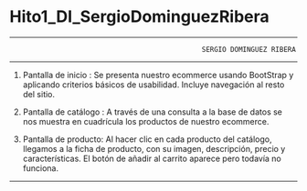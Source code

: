 # Hito1_DI_SergioDominguezRibera
******************************************************************************************************************************************
                                                   SERGIO DOMINGUEZ RIBERA
*****************************************************************************************************************************************
1) Pantalla de inicio : Se presenta nuestro ecommerce usando BootStrap y aplicando criterios básicos de usabilidad. Incluye navegación al resto del sitio.

2) Pantalla de catálogo : A través de una consulta a la base de datos se nos muestra en cuadrícula los productos de nuestro ecommerce.

3) Pantalla de producto: Al hacer clic en cada producto del catálogo, llegamos a la ficha de producto, con su imagen, descripción, precio y características. El botón de añadir al carrito aparece pero todavía no funciona.

*****************************************************************************************************************************************
